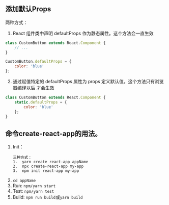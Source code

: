 ## 添加默认Props

两种方式：
1.  React 组件类中声明 defaultProps 作为静态属性。这个方法会一直生效
```javascript
class CustomButton extends React.Component {
    // ...
}

CustomButton.defaultProps = {
    color: 'blue'
};
```
2.  通过赋值特定的 defaultProps 属性为 props 定义默认值。这个方法只有浏览器编译以后 才会生效
```javascript
class CustomButton extends React.Component {
    static.defaultProps = {
        color: 'blue'
    };
}
```

## 命令create-react-app的用法。
1.  Init：
    ```
    三种方式：
    1.  yarn create react-app appName
    2.  npx create-react-app my-app
    3.  npm init react-app my-app
    ```
2.  `cd appName`
3.  Run: `npm/yarn start`
4.  Test: `npm/yarn test`
5.  Build: `npm run build`或`yarn build`

